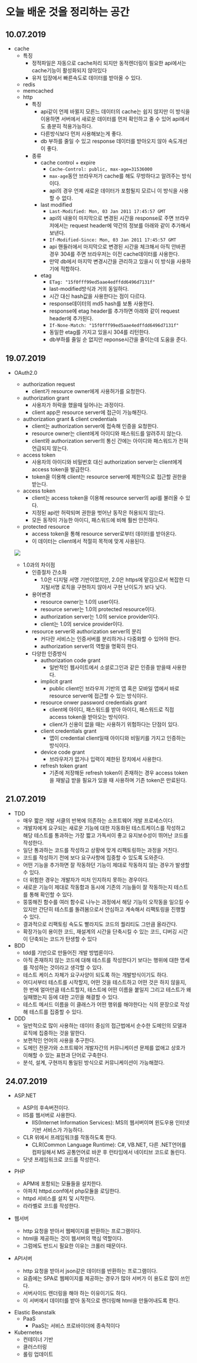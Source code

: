 # 오늘 배운 것을 정리하는 공간

## 10.07.2019

- cache
  - 특징
    - 정적파일은 자동으로 cache처리 되지만 동적렌더링이 필요한 api에서는 cache기능이 활성화되지 않아있다
    - 유저 입장에서 빠른속도로 데이터를 받아올 수 있다.
  - redis
  - memcached
  - http
    - 특징
      - api같이 언제 바뀔지 모른느 데이터의 cache는 쉽지 않지만 이 방식을 이용하면 서버에서 새로운 데이터를 먼저 확인하고 줄 수 있어 api에서도 충분히 적용가능하다.
      - 다른방식보다 먼저 사용해보는게 좋다.
      - db 부하를 줄일 수 있고 response 데이터를 받아오지 않아 속도개선이 좋다.
    - 종류
      - cache control + expire
        - `Cache-Control: public, max-age=31536000`
        - `max-age`동안 브라우저가 cache를 해도 무방하다고 알려주는 방식이다.
        - api의 경우 언제 새로운 데이터가 포함될지 모르니 이 방식을 사용할 수 없다.
      - last modified
        - `Last-Modified: Mon, 03 Jan 2011 17:45:57 GMT`
        - api의 내용이 마지막으로 변경된 시간을 response로 주면 브라우저에서는 request header에 약간의 정보를 아래와 같이 추가해서 보낸다.
        - `If-Modified-Since: Mon, 03 Jan 2011 17:45:57 GMT`
        - api 핸들러에서 마지막으로 변경된 시간을 체크해서 아직 안바뀐 경우 304를 주면 브라우저는 이전 cache데이터를 사용한다.
        - 만약 db에서 마지막 변경시간을 관리하고 있을시 이 방식을 사용하기에 적합하다.
      - etag
        - `ETag: "15f0fff99ed5aae4edffdd6496d7131f"`
        - last-modified방식과 거의 동일하다.
        - 시간 대신 hash값을 사용한다는 점이 다르다.
        - response데이터의 md5 hash를 보통 사용한다.
        - response에 etag header를 추가하면 아래와 같이 request header에 추가된다.
        - `If-None-Match: "15f0fff99ed5aae4edffdd6496d7131f"`
        - 동일한 etag를 가지고 있을시 304를 리턴한다.
        - db부하를 줄일 순 없지만 reponse시간을 줄이는데 도움을 준다.

## 19.07.2019

- OAuth2.0

  - authorization request
    - client가 resource owner에게 사용허가를 요청한다.
  - authorization grant
    - 사용자가 허락을 했을때 일어나는 과정이다.
    - client app은 resource server에 접근이 가능해진다.
  - authorization grant & client credentials
    - client는 authorization server에 접속해 인증을 요청한다.
    - resource owner는 client에게 아이디와 패스워드를 알려주지 않는다.
    - client와 authorization server의 통신 간에는 아이디와 패스워드가 전혀 언급되지 않는다.
  - access token
    - 사용자의 아이디와 비밀번호 대신 authorization server는 client에게 access token을 발급한다.
    - token을 이용해 client는 resource server에 제한적으로 접근할 권한을 받는다.
  - access token
    - client는 access token을 이용해 resource server의 api를 불러올 수 있다.
    - 지정된 api만 허락되며 권한을 벗어난 동작은 허용되지 않는다.
    - 모든 동작이 가능한 아이디, 패스워드에 비해 훨씬 안전하다.
  - protected resource
    - access token을 통해 resource server로부터 데이터를 받아온다.
    - 이 데이터는 client에서 적절히 목적에 맞게 사용된다.

  ![](https://wiki.changwoo.pe.kr/_media/research:oauth20:oauth_2.0_and_the_google_api_client_for_python.jpg?w=640&tok=28707f)

  - 1.0과의 차이점
    - 인증절차 간소화
      - 1.0은 디지털 서명 기반이었지만, 2.0은 https에 맡김으로서 복잡한 디지털서명 로직을 구현하지 않아서 구현 난이도가 보다 낮다.
    - 용어변경
      - resource owner는 1.0의 user이다.
      - resource server는 1.0의 protected resource이다.
      - authorization server는 1.0의 service provider이다.
      - client는 1.0의 service provider이다.
    - resource server와 authorization server의 분리
      - 커다란 서비스는 인증서버를 분리하거나 다중화할 수 있어야 한다.
      - authorization server의 역할을 명확히 한다.
    - 다양한 인증방식
      - authorization code grant
        - 일반적인 웹사이트에서 소셜로그인과 같은 인증을 받을때 사용한다.
      - implicit grant
        - public client인 브라우저 기반의 앱 혹은 모바일 앱에서 바로 resource server에 접근할 수 있는 방식이다.
      - resource onwer password credentials grant
        - client에 아이디, 패스워드를 받아 아이디, 패스워드로 직접 access token을 받아오는 방식이다.
        - client가 신용이 없을 때는 사용하기 위험하다는 단점이 있다.
      - client credentials grant
        - 앱이 credential client일때 아이디와 비밀키를 가지고 인증하는 방식이다.
      - device code grant
        - 브라우저가 없거나 입력이 제한된 장치에서 사용한다.
      - refresh token grant
        - 기존에 저장해둔 refresh token이 존재하는 경우 access token을 재발급 받을 필요가 있을 때 사용하며 기존 token은 만료된다.

## 21.07.2019

- TDD
  - 매우 짧은 개발 서클의 반복에 의존하는 소프트웨어 개발 프로세스이다.
  - 개발자에게 요구되는 새로운 기능에 대한 자동화된 테스트케이스를 작성하고 해당 테스트를 통과하는 가장 짧고 가독서이 좋고 유지보수성이 뛰어난 코드를 작성한다.
  - 일단 통과하는 코드를 작성하고 상황에 맞게 리팩토링하는 과정을 거친다.
  - 코드를 작성하기 전에 보다 요구사항에 집중할 수 있도록 도와준다.
  - 어떤 기능을 추가하면 잘 작동하던 기능이 제대로 작동하지 않는 경우가 발생할 수 있다.
  - 더 위험한 경우는 개발자가 미처 인지하지 못하는 경우이다.
  - 새로운 기능이 제대로 작동함과 동시에 기존의 기능들이 잘 작동하는지 테스트를 통해 확인할 수 있다.
  - 뚱뚱해진 함수를 여러 함수로 나누는 과정에서 해당 기능이 오작동을 일으킬 수 있지만 간단히 테스트를 돌려봄으로서 안심하고 계속해서 리팩토링을 진행할 수 있다.
  - 결과적으로 리팩토링 속도도 빨라지도 코드의 퀄리티도 그만큼 올라간다.
  - 확장가능이 용이한 코드, 재설계의 시간을 단축시킬 수 있는 코드, 디버깅 시간이 단축되는 코드가 탄생할 수 있다
- BDD
  - tdd를 기반으로 만들어진 개발 방법론이다.
  - 아직 존재하지 않는 코드에 대해 테스트를 작성한다기 보다는 행위에 대한 명세를 작성하는 것이라고 생각할 수 있다.
  - 테스트 케이스 자체가 요구사양이 되도록 하는 개발방식이기도 하다.
  - 어디서부터 테스트를 시작할지, 어떤 것을 테스트하고 어떤 것은 하지 않을지, 한 번에 얼마만큼 테스트할지, 테스트에 어떤 이름을 붙일지 그리고 테스트가 왜 실패했는지 등에 대한 고민을 해결할 수 있다.
  - 테스트 메서드 이름을 이 클래스가 어떤 행위를 해야한다는 식의 문장으로 작성해 테스트를 집중할 수 있다.
- DDD
  - 일반적으로 많이 사용하는 데이터 중심의 접근법에서 순수한 도메인의 모델과 로직에 집중하는 것을 말한다.
  - 보편적인 언어의 사용을 추구한다.
  - 도메인 전문가와 소프트웨어 개발자간의 커뮤니케이션 문제를 없애고 상호가 이해할 수 있는 표현과 단어로 구축한다.
  - 분석, 설계, 구현까지 통일된 방식으로 커뮤니케이션이 가능해졌다.

## 24.07.2019

- ASP.NET

  - ASP의 후속버전이다.
  - IIS를 웹서버로 사용한다.
    - IIS(Internet Information Services): MS의 웹서버이며 윈도우용 인터넷 기반 서비스가 가능하다.
  - CLR 위에서 프레임워크를 작동하도록 한다.
    - CLR(Common Language Runtime): C#, VB.NET, 다른 .NET언어를 컴파일해서 MS 공통언어로 바꾼 후 런타임에서 네이티브 코드로 돌린다.
  - 닷넷 프레임워크로 코드를 작성한다.

- PHP

  - APM에 포함되는 모듈들을 설치한다.
  - 아파치 httpd.conf에서 php모듈을 로딩한다.
  - httpd 서비스를 설치 및 시작한다.
  - 라라벨로 코드를 작성한다.

- 웹서버
  - http 요청을 받아서 웹페이지를 반환하는 프로그램이다.
  - html을 제공하는 것이 웹서버의 핵심 역할이다.
  - 그럼에도 반드시 필요한 이유는 크롤러 때문이다.
- API서버

  - http 요청을 받아서 json같은 데이터를 반환하는 프로그램이다.
  - 요즘에는 SPA로 웹페이지를 제공하는 경우가 많아 서버가 이 용도로 많이 쓰인다.
  - 서버사이드 렌더링을 해야 하는 이유이기도 하다.
  - 이 서버에서 데이터를 받아 동적으로 렌더링해 html을 만들어내도록 한다.

* Elastic Beanstalk
  - PaaS
    - PaaS는 서비스 프로바이더에 종속적이다
* Kubernetes
  - 컨테이너 기반
  - 클러스터링
  - 롤링 업데이트
